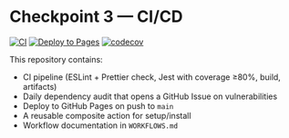 # Checkpoint 3 — CI/CD

[![CI](https://github.com/<YOUR_USER_OR_ORG>/<YOUR_REPO>/actions/workflows/ci.yml/badge.svg)](https://github.com/<YOUR_USER_OR_ORG>/<YOUR_REPO>/actions/workflows/ci.yml)
[![Deploy to Pages](https://github.com/<YOUR_USER_OR_ORG>/<YOUR_REPO>/actions/workflows/deploy.yml/badge.svg)](https://github.com/<YOUR_USER_OR_ORG>/<YOUR_REPO>/actions/workflows/deploy.yml)
[![codecov](https://codecov.io/gh/<YOUR_USER_OR_ORG>/<YOUR_REPO>/branch/main/graph/badge.svg)](https://codecov.io/gh/<YOUR_USER_OR_ORG>/<YOUR_REPO>)

This repository contains:
- CI pipeline (ESLint + Prettier check, Jest with coverage ≥80%, build, artifacts)
- Daily dependency audit that opens a GitHub Issue on vulnerabilities
- Deploy to GitHub Pages on push to `main`
- A reusable composite action for setup/install
- Workflow documentation in `WORKFLOWS.md`
